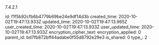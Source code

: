 7.4.2.1

id: f1f5b92cfb6b4779b69be24e9df14d3b
created_time: 2020-10-02T19:47:13.933Z
updated_time: 2020-10-02T19:47:13.965Z
user_created_time: 2020-10-02T19:47:13.933Z
user_updated_time: 2020-10-02T19:47:13.933Z
encryption_cipher_text: 
encryption_applied: 0
parent_id: bd7fb872bff44adabe0f55d8792e29e3
is_shared: 0
type_: 2
